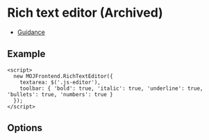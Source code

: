 # Rich text editor (Archived)

- [Guidance](https://design-patterns.service.justice.gov.uk/archive/rich-text-editor)

## Example

```
<script>
  new MOJFrontend.RichTextEditor({
    textarea: $('.js-editor'),
    toolbar: { 'bold': true, 'italic': true, 'underline': true, 'bullets': true, 'numbers': true }
  });
</script>
```

## Options
